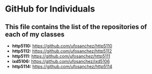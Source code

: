 # GitHub for Individuals

## This file contains the list of the repositories of each of my classes

- **http5110:** https://github.com/ufosanchez/http5110
- **http5112:** https://github.com/ufosanchez/http5112
- **http5111:** https://github.com/ufosanchez/http5111
- **ixd5106:** https://github.com/ufosanchez/ixd5106
- **http5114:** https://github.com/ufosanchez/http5114

